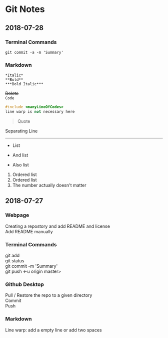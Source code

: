 # Git Notes

## 2018-07-28  

### Terminal Commands

    git commit -a -m 'Summary'  

### Markdown

    *Italic*  
    **Bold**  
    ***Bold Italic***  
~~Delete~~  
`Code`  
```C++
#include <manyLineOfCodes>
line warp is not necessary here
```
>Quote  

Separating Line
***
- List
+ And list
* Also list


1. Ordered list
2. Ordered list
10. The number actually doesn't matter

## 2018-07-27  

### Webpage

Creating a repostory and add README and license  
Add README manually  

### Terminal Commands

git add  
git status  
git commit -m 'Summary'  
git push <-u origin master>  

### Github Desktop

Pull / Restore the repo to a given directory  
Commit  
Push  

### Markdown

Line warp: add a empty line or add two spaces  